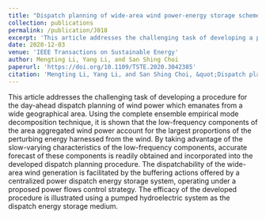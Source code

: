 ```yaml
---
title: "Dispatch planning of wide-area wind power-energy storage scheme based on ensemble empirical mode decomposition technique"
collection: publications
permalink: /publication/J018
excerpt: 'This article addresses the challenging task of developing a procedure for the day-ahead dispatch planning of wind power which emanates from a wide geographical area. Using the complete ensemble empirical mode decomposition technique, it is shown that the low-frequency components of the area aggregated wind power account for the largest proportions of the perturbing energy harnessed from the wind. By taking advantage of the slow-varying characteristics of the low-frequency components, accurate forecast of these components is readily obtained and incorporated into the developed dispatch planning procedure. The dispatchability of the wide-area wind generation is facilitated by the buffering actions offered by a centralized power dispatch energy storage system, operating under a proposed power flows control strategy. The efficacy of the developed procedure is illustrated using a pumped hydroelectric system as the dispatch energy storage medium.'
date: 2020-12-03
venue: 'IEEE Transactions on Sustainable Energy'
author: Mengting Li, Yang Li, and San Shing Choi
paperurl: 'https://doi.org/10.1109/TSTE.2020.3042385'
citation: 'Mengting Li, Yang Li, and San Shing Choi, &quot;Dispatch planning of wide-area wind power-energy storage scheme based on ensemble empirical mode decomposition technique,&quot; <i>IEEE Transactions on Sustainable Energy</i>, vol. 12, no. 2, pp. 1275-1288, Apr. 2021, doi: 10.1109/TSTE.2020.3042385.'
---
```


This article addresses the challenging task of developing a procedure for the day-ahead dispatch planning of wind power which emanates from a wide geographical area. Using the complete ensemble empirical mode decomposition technique, it is shown that the low-frequency components of the area aggregated wind power account for the largest proportions of the perturbing energy harnessed from the wind. By taking advantage of the slow-varying characteristics of the low-frequency components, accurate forecast of these components is readily obtained and incorporated into the developed dispatch planning procedure. The dispatchability of the wide-area wind generation is facilitated by the buffering actions offered by a centralized power dispatch energy storage system, operating under a proposed power flows control strategy. The efficacy of the developed procedure is illustrated using a pumped hydroelectric system as the dispatch energy storage medium.

